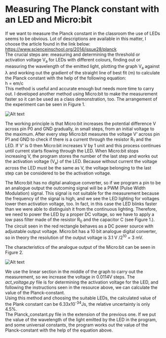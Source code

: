 # Measuring The Planck constant with an LED and Micro:bit

If we want to measure the Planck constant in the classroom the use of LEDs seems to be obvious. Lot of descriptions are available in this matter, I choose the article found in the link below: \
https://www.scienceinschool.org/2014/issue28/planck \
The crucial steps are: measuring and determining the threshold or activation voltage V<sub>a</sub> for LEDs with different colours, finding out or measuring the wavelength of the emitted light, plotting the graph V<sub>a</sub> against &lambda; and working out the gradient of the straight line of best fit (m) to calculate the Planck constant with the help of the following equation:\
h = em/c \
This method is useful and accurate enough but needs more time to carry out. I developed another method using Micro:bit to make the measurement faster so it can be used as a class demonstration, too. The arrangement of the experiment can be seen in Figure 1.

![Alt text](https://github.com/tmattila77/Microbit-projects/blob/main/Measuring%20the%20Planck-constant/figure%201.png "Figure 1")

The working principle is that Micro:bit increases the potential difference V across pin P0 and GND gradually, in small steps, from an initial voltage to the maximum. After every step Micro:bit measures the voltage V’ across pin P1 and GND to check if there is a current through the resistor R<sub>1</sub> and the LED. If V’ is 0 then Micro:bit increases V by 1 unit and this process continues until current starts flowing through the LED. When Micro:bit stops increasing V, the program stores the number of the last step and works out the activation voltage (V<sub>a</sub>) of the LED. Because without current the voltage across the LED must be the same as V, the voltage belonging to the last step can be considered to be the activation voltage. 

The Micro:bit has no digital analogue converter, so if we program a pin to be an analogue output the outcoming signal will be a PWM (Pulse Width Modulation) signal. This signal is not suitable for the measurement because the frequency of the signal is high, and we see the LED lighting for voltages lower then activation voltage, too. In fact, in this case the LED blinks faster than we were able to distinguish it from the continuous lighting. Therefore, we need to power the LED by a proper DC voltage, so we have to apply a low pass filter made of the resistor R<sub>0</sub> and the capacitor C (see Figure 1.). 
The circuit seen in the red rectangle behaves as a DC power source with adjustable output voltage.
Micro:bit has a 10 bit analogue digital converter, so in theory the resolution of the output voltage is 
3.1 V /2<sup>10</sup> = 3 mV.  

The characteristics of the analogue output of the Micro:bit can be seen in Figure 2. 

![Alt text](https://github.com/tmattila77/Microbit-projects/blob/main/Measuring%20the%20Planck-constant/figure%202.JPG "Figure 2")

We use the linear section in the middle of the graph to carry out the measurement, so we increase the voltage in 0.0114V steps.
The *act_voltage.py* file is for determining the activation voltage for the LED, and following the instructions seen in the resource above, we can calculate the value of the Planck-constant. \
Using this method and choosing the suitable LEDs, the calculated value of the Plank constant can be 6.33x10<sup>-34</sup>Js, the relative uncertainty is only 4.5%. \
The Planck_constant.py file in the extension of the previous one. If we put the value of the wavelength of the light emitted by the LED in the program, and some universal constants, the program works out the value of the Planck-constant with the help of the equation above.




